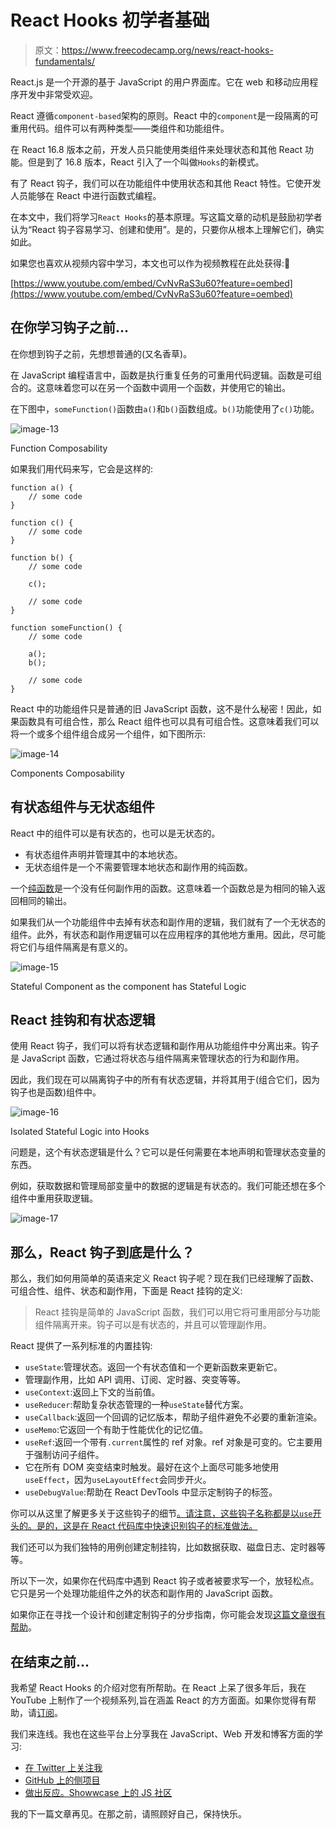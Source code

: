 # React Hooks 初学者基础

> 原文：<https://www.freecodecamp.org/news/react-hooks-fundamentals/>

React.js 是一个开源的基于 JavaScript 的用户界面库。它在 web 和移动应用程序开发中非常受欢迎。

React 遵循`component-based`架构的原则。React 中的`component`是一段隔离的可重用代码。组件可以有两种类型——类组件和功能组件。

在 React 16.8 版本之前，开发人员只能使用类组件来处理状态和其他 React 功能。但是到了 16.8 版本，React 引入了一个叫做`Hooks`的新模式。

有了 React 钩子，我们可以在功能组件中使用状态和其他 React 特性。它使开发人员能够在 React 中进行函数式编程。

在本文中，我们将学习`React Hooks`的基本原理。写这篇文章的动机是鼓励初学者认为“React 钩子容易学习、创建和使用”。是的，只要你从根本上理解它们，确实如此。

如果您也喜欢从视频内容中学习，本文也可以作为视频教程在此处获得:🙂

[https://www.youtube.com/embed/CvNvRaS3u60?feature=oembed](https://www.youtube.com/embed/CvNvRaS3u60?feature=oembed)

## 在你学习钩子之前...

在你想到钩子之前，先想想普通的(又名香草)。

在 JavaScript 编程语言中，函数是执行重复任务的可重用代码逻辑。函数是可组合的。这意味着您可以在另一个函数中调用一个函数，并使用它的输出。

在下图中，`someFunction()`函数由`a()`和`b()`函数组成。`b()`功能使用了`c()`功能。

![image-13](img/d2128edfe4086825efefaca9993d8535.png)

Function Composability

如果我们用代码来写，它会是这样的:

```
function a() {
    // some code
}

function c() {
    // some code
}

function b() {
    // some code

    c();

    // some code
}

function someFunction() {
    // some code

	a();
    b();

    // some code
}
```

React 中的功能组件只是普通的旧 JavaScript 函数，这不是什么秘密！因此，如果函数具有可组合性，那么 React 组件也可以具有可组合性。这意味着我们可以将一个或多个组件组合成另一个组件，如下图所示:

![image-14](img/1a54152d97741395fc2448e36ac0d50c.png)

Components Composability

## 有状态组件与无状态组件

React 中的组件可以是有状态的，也可以是无状态的。

*   有状态组件声明并管理其中的本地状态。
*   无状态组件是一个不需要管理本地状态和副作用的纯函数。

一个[纯函数](https://blog.greenroots.info/what-are-pure-functions-and-side-effects-in-javascript)是一个没有任何副作用的函数。这意味着一个函数总是为相同的输入返回相同的输出。

如果我们从一个功能组件中去掉有状态和副作用的逻辑，我们就有了一个无状态的组件。此外，有状态和副作用逻辑可以在应用程序的其他地方重用。因此，尽可能将它们与组件隔离是有意义的。

![image-15](img/c3cddd63069a2dbdcac370359608a501.png)

Stateful Component as the component has Stateful Logic

## React 挂钩和有状态逻辑

使用 React 钩子，我们可以将有状态逻辑和副作用从功能组件中分离出来。钩子是 JavaScript 函数，它通过将状态与组件隔离来管理状态的行为和副作用。

因此，我们现在可以隔离钩子中的所有有状态逻辑，并将其用于(组合它们，因为钩子也是函数)组件中。

![image-16](img/d7f33c4daad4e603a2346cc2d5391a58.png)

Isolated Stateful Logic into Hooks

问题是，这个有状态逻辑是什么？它可以是任何需要在本地声明和管理状态变量的东西。

例如，获取数据和管理局部变量中的数据的逻辑是有状态的。我们可能还想在多个组件中重用获取逻辑。

![image-17](img/ec1372307344d02eebaa7d9b09d163e0.png)

## 那么，React 钩子到底是什么？

那么，我们如何用简单的英语来定义 React 钩子呢？现在我们已经理解了函数、可组合性、组件、状态和副作用，下面是 React 挂钩的定义:

> React 挂钩是简单的 JavaScript 函数，我们可以用它将可重用部分与功能组件隔离开来。钩子可以是有状态的，并且可以管理副作用。

React 提供了一系列标准的内置挂钩:

*   `useState`:管理状态。返回一个有状态值和一个更新函数来更新它。
*   管理副作用，比如 API 调用、订阅、定时器、突变等等。
*   `useContext`:返回上下文的当前值。
*   `useReducer`:帮助复杂状态管理的一种`useState`替代方案。
*   `useCallback`:返回一个回调的记忆版本，帮助子组件避免不必要的重新渲染。
*   `useMemo`:它返回一个有助于性能优化的记忆值。
*   `useRef`:返回一个带有`.current`属性的 ref 对象。ref 对象是可变的。它主要用于强制访问子组件。
*   它在所有 DOM 突变结束时触发。最好在这个上面尽可能多地使用`useEffect`，因为`useLayoutEffect`会同步开火。
*   `useDebugValue`:帮助在 React DevTools 中显示定制钩子的标签。

你可以从这里了解更多关于这些钩子的细节[。请注意，这些钩子名称都是以`use`开头的。是的，这是在 React 代码库中快速识别钩子的标准做法。](https://reactjs.org/docs/hooks-reference.html)

我们还可以为我们独特的用例创建定制挂钩，比如数据获取、磁盘日志、定时器等等。

所以下一次，如果你在代码库中遇到 React 钩子或者被要求写一个，放轻松点。它只是另一个处理功能组件之外的状态和副作用的 JavaScript 函数。

如果你正在寻找一个设计和创建定制钩子的分步指南，你可能会发现[这篇文章很有帮助](https://blog.greenroots.info/how-to-create-a-countdown-timer-using-react-hooks)。

## 在结束之前...

我希望 React Hooks 的介绍对您有所帮助。在 React 上呆了很多年后，我在 YouTube 上制作了一个视频系列,旨在涵盖 React 的方方面面。如果你觉得有帮助，请[订阅](https://www.youtube.com/tapasadhikary?sub_confirmation=1)。

我们来连线。我也在这些平台上分享我在 JavaScript、Web 开发和博客方面的学习:

*   [在 Twitter 上关注我](https://twitter.com/tapasadhikary)
*   [GitHub 上的侧项目](https://github.com/atapas)
*   [做出反应。Showwcase 上的 JS 社区](https://www.showwcase.com/community/react.js)

我的下一篇文章再见。在那之前，请照顾好自己，保持快乐。